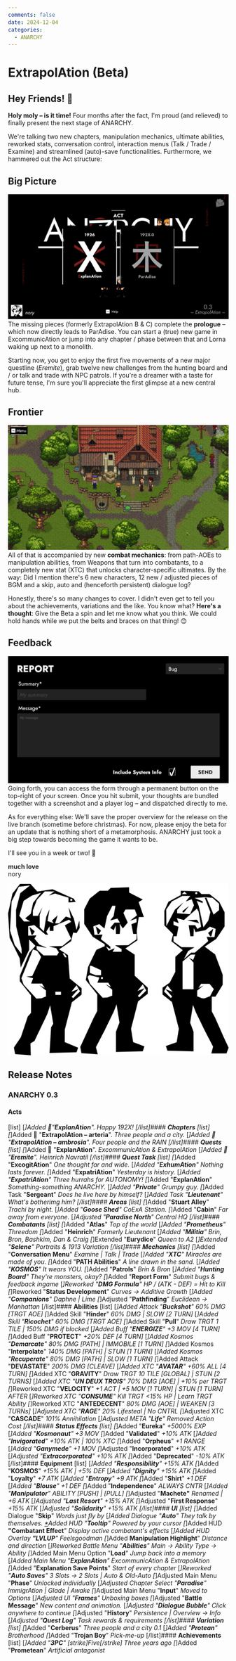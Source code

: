 ```yaml
---
comments: false
date: 2024-12-04
categories:
  - ANARCHY
---
```


# ExtrapolAtion (Beta)

## Hey Friends! 👋

**Holy moly – is it time!** Four months after the fact, I'm proud (and relieved) to finally present the next stage of ANARCHY. 

We're talking two new chapters, manipulation mechanics, ultimate abilities, reworked stats, conversation control, interaction menus (Talk / Trade / Examine) and streamlined (auto)-save functionalities. Furthermore, we hammered out the Act structure:

## Big Picture
![](/assets/blog/images/steam/2024/915ad74fe91cc2cff764eee4db20dd77de249efd.png)
The missing pieces (formerly ExtrapolAtion B & C) complete the **prologue** – which now directly leads to ParAdise. You can start a (true) new game in ExcommunicAtion or jump into any chapter / phase between that and Lorna waking up next to a monolith.

Starting now, you get to enjoy the first five movements of a new major questline (*Eremite*), grab twelve new challenges from the hunting board and / or talk and trade with NPC patrols. If you're a dreamer with a taste for future tense, I'm sure you'll appreciate the first glimpse at a new central hub.

## Frontier
![](/assets/blog/images/steam/2024/1d6ddad14eb24c4538929026b766b8d0d3a1a8c6.jpg)
All of that is accompanied by new **combat mechanics**: from path-AOEs to manipulation abilities, from Weapons that turn into combatants, to a completely new stat (XTC) that unlocks character-specific ultimates. By the way: Did I mention there's 6 new characters, 12 new / adjusted pieces of BGM and a skip, auto and (henceforth persistent) dialogue log?

Honestly, there's so many changes to cover. I didn't even get to tell you about the achievements, variations and the like. You know what? **Here's a thought**: Give the Beta a spin and let me know what you think. We could hold hands while we put the belts and braces on that thing! 😊

## Feedback
![](/assets/blog/images/steam/2024/afe4025bb29dcca4c745ded1a717ab6a4ad8dc1f.png)
Going forth, you can access the form through a permanent button on the top-right of your screen. Once you hit submit, your thoughts are bundled together with a screenshot and a player log – and dispatched directly to me.

As for everything else: We'll save the proper overview for the release on the live branch (sometime before christmas). For now, please enjoy the beta for an update that is nothing short of a metamorphosis. ANARCHY just took a big step towards becoming the game it wants to be.

I'll see you in a week or two! 🙏

**much love**  
nory

![](/assets/blog/images/steam/2024/fe3fbb5640639b861353f47070a060a0b8bccb53.png)

## Release Notes
### ANARCHY 0.3
#### **Acts**
[list]
[*]Added 🔢"**ExplanAtion**". 
*Happy 192X!*
[/list]#### **Chapters**
[list]
[*]Added 🌆 "**ExtrapolAtion – arteria**". 
*Three people and a city.*
[*]Added 🌂 "**ExtrapolAtion – ambrosia**". 
*Four people and the RAIN*
[/list]#### **Quests**
[list]
[*]Added 📅 "**ExplanAtion**". 
*ExcommunicAtion & ExtrapolAtion*
[*]Added 📅 "**Eremite**". 
*Heinrich Navratil*
[/list]#### **Quest Task**
[list]
[*]Added "**ExcogitAtion**" 
*One thought far and wide.*
[*]Added "**ExhumAtion**" 
*Nothing lasts forever.*
[*]Added "**ExpatriAtion**" 
*Yesterday is history.*
[*]Added "**ExpatriAtion**" 
*Three hurrahs for AUTONOMY!*
[*]Added "**ExplanAtion**" 
*Something-something ANARCHY.*
[*]Added "**Private**" 
*Grumpy guy.*
[*]Added Task "**Sergeant**" 
*Does he live here by himself?*
[*]Added Task "**Lieutenant**" 
*What's botherimg him?*
[/list]#### **Areas**
[list]
[*]Added "**Stuart Alley**"
*Trachi by night.*
[*]Added "**Goose Shed**"
*CoExA Station.*
[*]Added "**Cabin**"
*Far away from everyone.*
[*]Adjusted "**Paradise North**"
*Central HQ*
[/list]#### **Combatants**
[list]
[*]Added "**Atlas**"
*Top of the world*
[*]Added "**Prometheus**"
*Threedom*
[*]Added "**Heinrich**"
*Formerly Lieutenant*
[*]Added "**Militia**"
*Brin, Bron, Bashkim, Dan & Craig*
[*]Extended "**Eurydice**"
*Queen to A2*
[*]Extended "**Selene**"
*Portraits & 1913 Variation*
[/list]#### **Mechanics**
[list]
[*]Added "**Conversation Menu**"
*Examine | Talk | Trade*
[*]Added "**XTC**"
*Miracles are made of you.*
[*]Added "**PATH Abilities**"
*A line drawn in the sand.*
[*]Added "**KOSMOS**"
*It wears YOU.*
[*]Added "**Patrols**"
*Brin & Bron*
[*]Added "**Hunting Board**"
*They're monsters, okay?*
[*]Added "**Report Form**"
*Submit bugs & feedback ingame*
[*]Reworked "**DMG Formula**"
*HP / (ATK - DEF) = Hit to Kill*
[*]Reworked "**Status Development**"
*Curves -> Additive Growth*
[*]Added "**Companions**"
*Daphne | Lime*
[*]Adjusted "**Pathfinding**"
*Euclidean -> Manhattan*
[/list]#### **Abilities**
[list]
[*]Added Attack "**Buckshot**"
*60% DMG [TRGT AOE]*
[*]Added Skill "**Hinder**"
*60% DMG | SLOW [2 TURN]*
[*]Added Skill "**Ricochet**"
*60% DMG [TRGT AOE]*
[*]Added Skill "**Pull**"
*Draw TRGT 1 TILE | 150% DMG if blocked*
[*]Added Buff "**ENERGIZE**"
*+3 MOV [4 TURN]*
[*]Added Buff "**PROTECT**"
*+20% DEF [4 TURN]*
[*]Added Kosmos "**Demarcate**"
*80% DMG [PATH] | IMMOBILE [1 TURN]*
[*]Added Kosmos "**Interpolate**"
*140% DMG [PATH] | STUN [1 TURN]*
[*]Added Kosmos "**Recuperate**"
*80% DMG [PATH] | SLOW [1 TURN]*
[*]Added Attack "**DEVASTATE**"
*200% DMG [CLEAVE]*
[*]Added XTC "**AVATAR**"
*+60% ALL [4 TURN]*
[*]Added XTC "**GRAVITY**"
*Draw TRGT 10 TILE [GLOBAL] | STUN [2 TURNS]*
[*]Added XTC "**UN DEUX TROIS**"
*70% DMG [AOE] | +10% per TRGT*
[*]Reworked XTC "**VELOCITY**"
*+1 ACT | +5 MOV [1 TURN] | STUN [1 TURN] AFTER*
[*]Reworked XTC "**CONSUME**"
*Kill TRGT <15% HP | Learn TRGT Ability*
[*]Reworked XTC "**ANTEDECENT**"
*80% DMG [AOE] | WEAKEN [3 TURNs]*
[*]Adjusted XTC "**RAGE**"
*20% Lifesteal | No CNTRL*
[*]Adjusted XTC "**CASCADE**"
*101% Annihilation*
[*]Adjusted META "**Life**"
*Removed Action Cost*
[/list]#### **Status Effects**
[list]
[*]Added "**Eureka**"
*+5000% EXP*
[*]Added "**Kosmonaut**"
*+3 MOV*
[*]Added "**Validated**"
*+10% ATK*
[*]Added "**Invigorated**"
*+10% ATK | 100% XTC*
[*]Added "**Orpheus**"
*+1 RANGE*
[*]Added "**Ganymede**"
*+1 MOV*
[*]Adjusted "**Incorporated**"
*+10% ATK*
[*]Adjusted "**Extracorporated**"
*+10% ATK*
[*]Added "**Deprecated**"
*-10% ATK*
[/list]#### **Equipment**
[list]
[*]Added "**Responsibility**"
*+15% ATK*
[*]Added "**KOSMOS**"
*+15% ATK | +5% DEF*
[*]Added "**Dignity**"
*+15% ATK*
[*]Added "**Loyalty**"
*+7 ATK*
[*]Added "**Entropy**"
*+9 ATK*
[*]Added "**Shirt**"
*+1 DEF*
[*]Added "**Blouse**"
*+1 DEF*
[*]Added "**Independence**"
*ALWAYS CNTR*
[*]Added "**Manipulator**"
*ABILITY [PUSH] | [PULL]*
[*]Adjusted "**Machete"**
*Renamed | +6 ATK*
[*]Adjusted "**Last Resort**"
*+15% ATK*
[*]Adjusted "**First Response**"
*+15% ATK*
[*]Adjusted "**Solidarity**"
*+15% ATK*
[/list]#### **UI**
[list]
[*]Added Dialogue "**Skip**"
*Words just fly by*
[*]Added Dialogue "**Auto**"
*They talk by themselves.*
[*](Re)Added HUD "**Tooltip**"
*Powered by your cursor*
[*]Added HUD **"Combatant Effect**"
*Display active combatant's effects*
[*]Added HUD Overlay **"LVLUP**"
*Feelsgoodman*
[*]Added **Manipulation Highlight**"
*Distance and direction*
[*]Reworked Battle Menu "**Abilities**"
*Main -> Ability Type -> Ability*
[*]Added Main Menu Option "**Load**"
*Jump back into a memory*
[*]Added Main Menu "**ExplanAtion**"
*ExcommunicAtion & ExtrapolAtion*
[*]Added "**Explanation Save Points**"
*Start of every chapter*
[*]Reworked "**Auto Saves**"
*3 Slots -> 2 Slots | Auto & Old-Auto*
[*]Adjusted Main Menu "**Phase**"
*Unlocked individually*
[*]Adjusted Chapter Select "**Paradise**"
*ImmigrAtion | Glade | Awake*
[*]Adjusted Main Menu "**Input**"
*Moved to Options*
[*]Adjusted UI "**Frames**"
*Unboxing boxes*
[*]Adjusted "**Battle Message**"
*New content and animation.*
[*]Adjusted "**Dialogue Bubble**"
*Click anywhere to continue*
[*]Adjusted "**History**"
*Persistence | Overview -> Info*
[*]Adjusted "**Quest Log**"
*Task rewards & requirements*
[/list]#### **Variation**
[list]
[*]Added "**Cerberus**"
*Three people and a city 0.1*
[*]Added "**Protean**"
*Brotherhood*
[*]Added "**Trojan Boy**"
*Pick-me-up*
[/list]#### **Achievements**
[list]
[*]Added "**3PC**"
*[strike]Five[/strike] Three years ago*
[*]Added "**Prometean**"
*Artificial antagonist*
